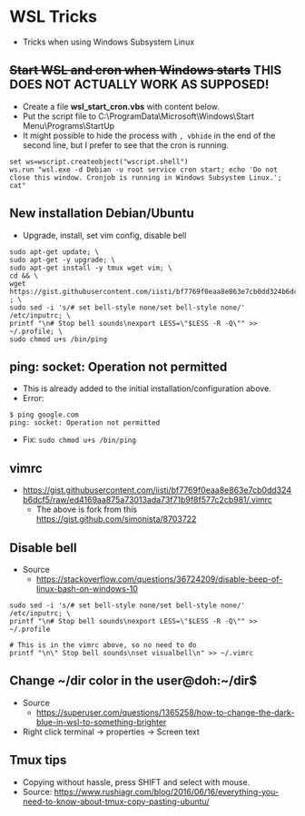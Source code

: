 # WSL Tricks
* Tricks when using Windows Subsystem Linux

## ~~Start WSL and cron when Windows starts~~ THIS DOES NOT ACTUALLY WORK AS SUPPOSED! 
* Create a file **wsl_start_cron.vbs** with content below.
* Put the script file to C:\ProgramData\Microsoft\Windows\Start Menu\Programs\StartUp
* It might possible to hide the process with `, vbhide` in the end of the second line, but I prefer to see that the cron is running.
~~~
set ws=wscript.createobject("wscript.shell")
ws.run "wsl.exe -d Debian -u root service cron start; echo 'Do not close this window. Cronjob is running in Windows Subsystem Linux.'; cat"
~~~

## New installation Debian/Ubuntu
* Upgrade, install, set vim config, disable bell
~~~
sudo apt-get update; \
sudo apt-get -y upgrade; \
sudo apt-get install -y tmux wget vim; \
cd && \
wget https://gist.githubusercontent.com/iisti/bf7769f0eaa8e863e7cb0dd324b6dcf5/raw/ed4169aa875a73013ada73f71b9f8f577c2cb981/.vimrc ; \
sudo sed -i 's/# set bell-style none/set bell-style none/' /etc/inputrc; \
printf "\n# Stop bell sounds\nexport LESS=\"$LESS -R -Q\"" >> ~/.profile; \
sudo chmod u+s /bin/ping
~~~

## ping: socket: Operation not permitted
* This is already added to the initial installation/configuration above.
* Error:
~~~
$ ping google.com
ping: socket: Operation not permitted
~~~
* Fix:
`sudo chmod u+s /bin/ping`

## vimrc
* https://gist.githubusercontent.com/iisti/bf7769f0eaa8e863e7cb0dd324b6dcf5/raw/ed4169aa875a73013ada73f71b9f8f577c2cb981/.vimrc
  * The above is fork from this https://gist.github.com/simonista/8703722

## Disable bell
* Source
  * https://stackoverflow.com/questions/36724209/disable-beep-of-linux-bash-on-windows-10
~~~
sudo sed -i 's/# set bell-style none/set bell-style none/' /etc/inputrc; \
printf "\n# Stop bell sounds\nexport LESS=\"$LESS -R -Q\"" >> ~/.profile

# This is in the vimrc above, so no need to do
printf "\n\" Stop bell sounds\nset visualbell\n" >> ~/.vimrc
~~~

## Change \~/dir color in the user@doh:\~/dir$
* Source
  * https://superuser.com/questions/1365258/how-to-change-the-dark-blue-in-wsl-to-something-brighter
* Right click terminal -> properties -> Screen text

## Tmux tips
* Copying without hassle, press SHIFT and select with mouse.
 * Source: https://www.rushiagr.com/blog/2016/06/16/everything-you-need-to-know-about-tmux-copy-pasting-ubuntu/
